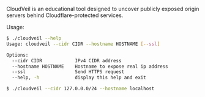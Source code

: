 CloudVeil is an educational tool designed to uncover publicly exposed origin servers behind Cloudflare-protected services.

Usage:
```bash
$ ./cloudveil --help
Usage: cloudveil --cidr CIDR --hostname HOSTNAME [--ssl]

Options:
  --cidr CIDR            IPv4 CIDR address
  --hostname HOSTNAME    Hostname to expose real ip address
  --ssl                  Send HTTPS request
  --help, -h             display this help and exit

$ ./cloudveil --cidr 127.0.0.0/24 --hostname localhost
```
